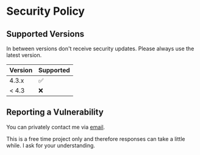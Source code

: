 # Security Policy

## Supported Versions
In between versions don't receive security updates. Please always use the latest version.

| Version | Supported          |
|---------| ------------------ |
| 4.3.x   | :white_check_mark: |
| < 4.3   | :x:                |

## Reporting a Vulnerability
You can privately contact me via [email](https://michaeltroger.com/contact).

This is a free time project only and therefore responses can take a little while. I ask for your understanding. 
